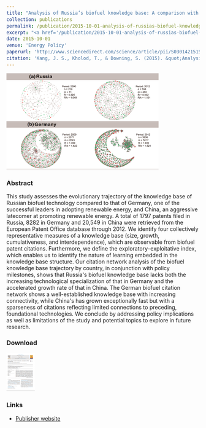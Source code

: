 ```yaml
---
title: "Analysis of Russia’s biofuel knowledge base: A comparison with Germany and China"
collection: publications
permalink: /publication/2015-10-01-analysis-of-russias-biofuel-knowledge-base
excerpt: "<a href='/publication/2015-10-01-analysis-of-russias-biofuel-knowledge-base'><img src='/images/analysis_of_russias_biofuel_knowledge_base_fig1_png.png' style='max-height:250px;'></a><br/><br/>This study assesses the evolutionary trajectory of the knowledge base of Russian biofuel technology compared to that of Germany and China"
date: 2015-10-01
venue: 'Energy Policy'
paperurl: 'http://www.sciencedirect.com/science/article/pii/S0301421515002207'
citation: 'Kang, J. S., Kholod, T., & Downing, S. (2015). &quot;Analysis of Russia’s biofuel knowledge base: A comparison with Germany and China.&quot; Energy Policy, 85, 182–193.'
---
```


<img src='/images/analysis_of_russias_biofuel_knowledge_base_fig1_png.png' style='max-height:350px;'>

### Abstract
This study assesses the evolutionary trajectory of the knowledge base of Russian biofuel technology compared to that of Germany, one of the successful leaders in adopting renewable energy, and China, an aggressive latecomer at promoting renewable energy. A total of 1797 patents filed in Russia, 8282 in Germany and 20,549 in China were retrieved from the European Patent Office database through 2012. We identify four collectively representative measures of a knowledge base (size, growth, cumulativeness, and interdependence), which are observable from biofuel patent citations. Furthermore, we define the exploratory–exploitative index, which enables us to identify the nature of learning embedded in the knowledge base structure. Our citation network analysis of the biofuel knowledge base trajectory by country, in conjunction with policy milestones, shows that Russia's biofuel knowledge base lacks both the increasing technological specialization of that in Germany and the accelerated growth rate of that in China. The German biofuel citation network shows a well-established knowledge base with increasing connectivity, while China's has grown exceptionally fast but with a sparseness of citations reflecting limited connections to preceding, foundational technologies. We conclude by addressing policy implications as well as limitations of the study and potential topics to explore in future research.

### Download
[<img src='/images/analysis_of_russias_biofuel_knowledge_base_download_png.png' style='max-height:100px;'>](/files/analysis_of_russias_biofuel_knowledge_base.pdf "download article")

### Links
* [Publisher website](http://www.sciencedirect.com/science/article/pii/S0301421515002207)
